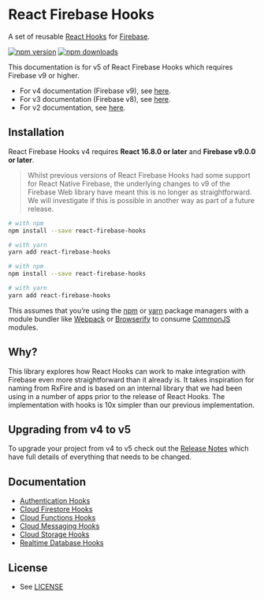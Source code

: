 # React Firebase Hooks

A set of reusable [React Hooks](https://reactjs.org/docs/hooks-intro.html) for [Firebase](https://firebase.google.com/).

[![npm version](https://img.shields.io/npm/v/react-firebase-hooks.svg?style=flat-square)](https://www.npmjs.com/package/react-firebase-hooks)
[![npm downloads](https://img.shields.io/npm/dm/react-firebase-hooks.svg?style=flat-square)](https://www.npmjs.com/package/react-firebase-hooks)

This documentation is for v5 of React Firebase Hooks which requires Firebase v9 or higher.

- For v4 documentation (Firebase v9), see [here](https://github.com/CSFrequency/react-firebase-hooks/tree/v4.0.2).
- For v3 documentation (Firebase v8), see [here](https://github.com/CSFrequency/react-firebase-hooks/tree/v3.0.4).
- For v2 documentation, see [here](https://github.com/CSFrequency/react-firebase-hooks/tree/v2.2.0).

## Installation

React Firebase Hooks v4 requires **React 16.8.0 or later** and **Firebase v9.0.0 or later**.

> Whilst previous versions of React Firebase Hooks had some support for React Native Firebase, the underlying changes to v9 of the Firebase Web library have meant this is no longer as straightforward. We will investigate if this is possible in another way as part of a future release.

```bash
# with npm
npm install --save react-firebase-hooks

# with yarn
yarn add react-firebase-hooks
```

```bash
# with npm
npm install --save react-firebase-hooks

# with yarn
yarn add react-firebase-hooks
```

This assumes that you’re using the [npm](https://npmjs.com) or [yarn](https://yarnpkg.com/) package managers with a module bundler like [Webpack](https://webpack.js.org/) or [Browserify](http://browserify.org/) to consume [CommonJS](http://webpack.github.io/docs/commonjs.html) modules.

## Why?

This library explores how React Hooks can work to make integration with Firebase even more straightforward than it already is. It takes inspiration for naming from RxFire and is based on an internal library that we had been using in a number of apps prior to the release of React Hooks. The implementation with hooks is 10x simpler than our previous implementation.

## Upgrading from v4 to v5

To upgrade your project from v4 to v5 check out the [Release Notes](https://github.com/CSFrequency/react-firebase-hooks/releases/tag/v5.0.0) which have full details of everything that needs to be changed.

## Documentation

- [Authentication Hooks](/auth)
- [Cloud Firestore Hooks](/firestore)
- [Cloud Functions Hooks](/functions)
- [Cloud Messaging Hooks](/messaging)
- [Cloud Storage Hooks](/storage)
- [Realtime Database Hooks](/database)

## License

- See [LICENSE](/LICENSE)
